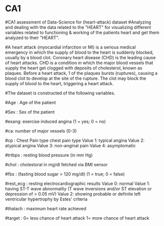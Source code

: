 # CA1
#CA1 assessment of Data-Science for (heart-attack) dataset
#Analyzing and dealing with the data related to the "HEART" for visualizing different variables related to functioning & working of the patients heart and get them analyzed to their "HEART".

#A heart attack (myocardial infarction or MI) is a serious medical emergency in which the supply of blood to the heart is suddenly blocked, usually by a blood clot. Coronary heart disease (CHD) is the leading cause of heart attacks. CHD is a condition in which the major blood vessels that supply the heart get clogged with deposits of cholesterol, known as plaques. Before a heart attack, 1 of the plaques bursts (ruptures), causing a blood clot to develop at the site of the rupture. The clot may block the supply of blood to the heart, triggering a heart attack.

#The dataset is constructed of the following variables.

#Age : Age of the patient

#Sex : Sex of the patient

#exang: exercise induced angina (1 = yes; 0 = no)

#ca: number of major vessels (0-3)

#cp : Chest Pain type chest pain type
 Value 1: typical angina
 Value 2: atypical angina
 Value 3: non-anginal pain
 Value 4: asymptomatic
 
#trtbps : resting blood pressure (in mm Hg)

#chol : cholestoral in mg/dl fetched via BMI sensor

#fbs : (fasting blood sugar > 120 mg/dl) (1 = true; 0 = false)

#rest_ecg : resting electrocardiographic results
 Value 0: normal
 Value 1: having ST-T wave abnormality (T wave inversions and/or ST elevation or 
depression of > 0.05 mV)
 Value 2: showing probable or definite left ventricular hypertrophy by Estes' criteria
 
#thalach : maximum heart rate achieved

#target : 
0= less chance of heart attack 
1= more chance of heart attack
